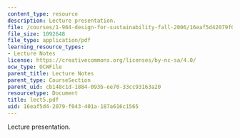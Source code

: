 ```yaml
---
content_type: resource
description: Lecture presentation.
file: /courses/1-964-design-for-sustainability-fall-2006/16eaf5d42079f043401a187a616c1565_lect5.pdf
file_size: 1092648
file_type: application/pdf
learning_resource_types:
- Lecture Notes
license: https://creativecommons.org/licenses/by-nc-sa/4.0/
ocw_type: OCWFile
parent_title: Lecture Notes
parent_type: CourseSection
parent_uid: cb148c1d-1884-093b-ee70-33cc93163a20
resourcetype: Document
title: lect5.pdf
uid: 16eaf5d4-2079-f043-401a-187a616c1565
---
```

Lecture presentation.